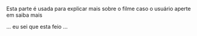 Esta parte é usada para explicar mais sobre o filme caso o usuário aperte em 
saiba mais

... eu sei que esta feio ...
